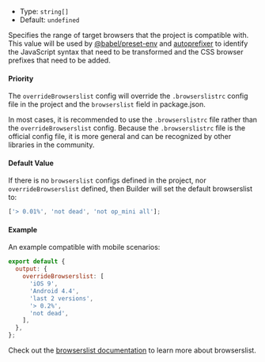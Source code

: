- Type: `string[]`
- Default: `undefined`

Specifies the range of target browsers that the project is compatible with. This value will be used by [@babel/preset-env](https://babeljs.io/docs/en/babel-preset-env) and [autoprefixer](https://github.com/postcss/autoprefixer) to identify the JavaScript syntax that need to be transformed and the CSS browser prefixes that need to be added.

#### Priority

The `overrideBrowserslist` config will override the `.browserslistrc` config file in the project and the `browserslist` field in package.json.

In most cases, it is recommended to use the `.browserslistrc` file rather than the `overrideBrowserslist` config. Because the `.browserslistrc` file is the official config file, it is more general and can be recognized by other libraries in the community.

#### Default Value

If there is no `browserslist` configs defined in the project, nor `overrideBrowserslist` defined, then Builder will set the default browserslist to:

```js
['> 0.01%', 'not dead', 'not op_mini all'];
```

#### Example

An example compatible with mobile scenarios:

```js
export default {
  output: {
    overrideBrowserslist: [
      'iOS 9',
      'Android 4.4',
      'last 2 versions',
      '> 0.2%',
      'not dead',
    ],
  },
};
```

Check out the [browserslist documentation](https://github.com/browserslist/browserslist) to learn more about browserslist.

